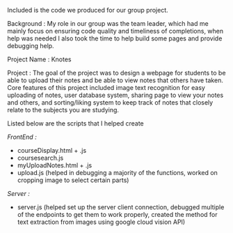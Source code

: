 Included is the code we produced for our group project.

Background : My role in our group was the team leader, which had me mainly focus on ensuring code quality and timeliness of completions, when help was needed I also took the time to help build some pages and provide debugging help.

Project Name : Knotes

Project : The goal of the project was to design a webpage for students to be able to upload their notes and be able to view notes that others have taken. Core features of this project included image text recognition for easy uploading of notes, user database system, sharing page to view your notes and others, and sorting/liking system to keep track of notes that closely relate to the subjects you are studying.

Listed below are the scripts that I helped create 

_FrontEnd :_

- courseDisplay.html + .js
- coursesearch.js
- myUploadNotes.html + .js
- upload.js (helped in debugging a majority of the functions, worked on cropping image to select certain parts)

_Server :_

- server.js (helped set up the server client connection, debugged multiple of the endpoints to get them to work properly, created the method for text extraction from images using google cloud vision API)
